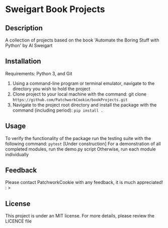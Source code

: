 # Sweigart Book Projects
## Description
A collection of projects based on the book 'Automate the Boring Stuff with Python' by Al Sweigart 
## Installation
Requirements: Python 3, and Git
1. Using a command-line program or terminal emulator, navigate to the directory you wish to hold the project
2. Clone project to your local machine with the command: git clone `https://github.com/PatchworkCookie/bookProjects.git`
3. Navigate to the project root directory and install the package with the command (including period): `pip install .`
## Usage
To verify the functionality of the package run the testing suite with the following command: `pytest`
[Under construction] For a demonstration of all completed modules, run the demo.py script
Otherwise, run each module individually
## Feedback
Please contact PatchworkCookie with any feedback, it is much appreciated! : >
## License
This project is under an MIT license. For more details, please review the LICENCE file
